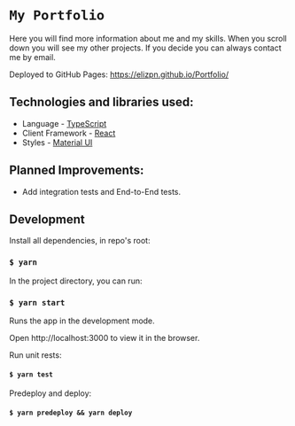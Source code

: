 
# `My Portfolio`

Here you will find more information about me and my skills. When you scroll down you will see my other projects. If you decide you can always contact me by email. 

Deployed to GitHub Pages: https://elizpn.github.io/Portfolio/



## Technologies and libraries used: 

-  Language - [TypeScript](https://www.typescriptlang.org/)
-  Client Framework - [React](https://reactjs.org)
-  Styles - [Material UI](https://mui.com/) 



## Planned Improvements: 
- Add integration tests and End-to-End tests.


## Development

Install all dependencies, in repo's root:

### `$ yarn`

In the project directory, you can run:

### `$ yarn start`

Runs the app in the development mode.

Open http://localhost:3000 to view it in the browser.

Run unit rests:

#### `$ yarn test`

Predeploy and deploy:

#### `$ yarn predeploy && yarn deploy`


